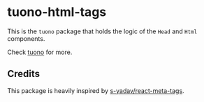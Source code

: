 # tuono-html-tags

This is the `tuono` package that holds the logic of the `Head` and `Html` components.

Check [tuono](https://tuono.dev) for more.

## Credits

This package is heavily inspired by [s-yadav/react-meta-tags](https://github.com/s-yadav/react-meta-tags).

